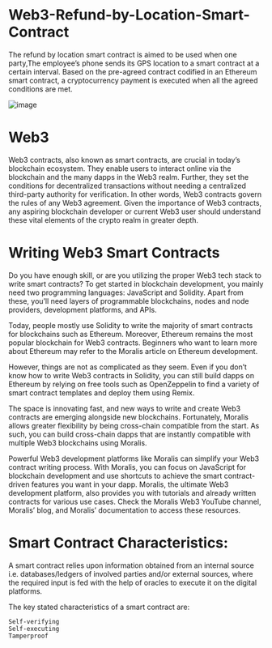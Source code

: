 # Web3-Refund-by-Location-Smart-Contract

The refund by location smart contract is aimed to be used when one party,The employee’s phone sends its GPS location to a smart contract at a certain interval. Based on the pre-agreed contract codified in an Ethereum smart contract, a cryptocurrency payment is executed when all the agreed conditions are met.

![image](https://user-images.githubusercontent.com/43541659/199127591-710b6be0-36cc-445e-95b1-e85060338055.png)


# Web3

Web3 contracts, also known as smart contracts, are crucial in today’s blockchain ecosystem. They enable users to interact online via the blockchain and the many dapps in the Web3 realm. Further, they set the conditions for decentralized transactions without needing a centralized third-party authority for verification. In other words, Web3 contracts govern the rules of any Web3 agreement. Given the importance of Web3 contracts, any aspiring blockchain developer or current Web3 user should understand these vital elements of the crypto realm in greater depth.
# Writing Web3 Smart Contracts

Do you have enough skill, or are you utilizing the proper Web3 tech stack to write smart contracts? To get started in blockchain development, you mainly need two programming languages: JavaScript and Solidity. Apart from these, you’ll need layers of programmable blockchains, nodes and node providers, development platforms, and APIs.

Today, people mostly use Solidity to write the majority of smart contracts for blockchains such as Ethereum. Moreover, Ethereum remains the most popular blockchain for Web3 contracts. Beginners who want to learn more about Ethereum may refer to the Moralis article on Ethereum development.

However, things are not as complicated as they seem. Even if you don’t know how to write Web3 contracts in Solidity, you can still build dapps on       Ethereum by relying on free tools such as OpenZeppelin to find a variety of smart contract templates and deploy them using Remix.

The space is innovating fast, and new ways to write and create Web3 contracts are emerging alongside new blockchains. Fortunately, Moralis allows greater flexibility by being cross-chain compatible from the start. As such, you can build cross-chain dapps that are instantly compatible with multiple Web3 blockchains using Moralis.

Powerful Web3 development platforms like Moralis can simplify your Web3 contract writing process. With Moralis, you can focus on JavaScript for blockchain development and use shortcuts to achieve the smart contract-driven features you want in your dapp. Moralis, the ultimate Web3 development platform, also provides you with tutorials and already written contracts for various use cases. Check the Moralis Web3 YouTube channel, Moralis’ blog, and Moralis’ documentation to access these resources.

# Smart Contract Characteristics:

A smart contract relies upon information obtained from an internal source i.e. databases/ledgers of involved parties and/or external sources, where the required input is fed with the help of oracles to execute it on the digital platforms.

The key stated characteristics of a smart contract are:

    Self-verifying
    Self-executing
    Tamperproof

